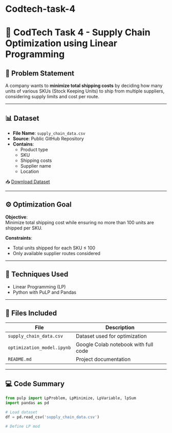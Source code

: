 # Codtech-task-4
# 🚚 CodTech Task 4 - Supply Chain Optimization using Linear Programming

## 📌 Problem Statement
A company wants to **minimize total shipping costs** by deciding how many units of various SKUs (Stock Keeping Units) to ship from multiple suppliers, considering supply limits and cost per route.

---

## 📊 Dataset

- **File Name**: `supply_chain_data.csv`
- **Source**: Public GitHub Repository
- **Contains**:
  - Product type
  - SKU
  - Shipping costs
  - Supplier name
  - Location

📥 [Download Dataset](https://raw.githubusercontent.com/SAI-ADITY-A/Supply-chain-analysis/main/supply_chain_data.csv)

---

## ⚙️ Optimization Goal

**Objective**:  
Minimize total shipping cost while ensuring no more than 100 units are shipped per SKU.

**Constraints**:
- Total units shipped for each SKU ≤ 100
- Only available supplier routes considered

---

## 🧠 Techniques Used

- Linear Programming (LP)
- Python with PuLP and Pandas

---

## 📂 Files Included

| File | Description |
|------|-------------|
| `supply_chain_data.csv` | Dataset used for optimization |
| `optimization_model.ipynb` | Google Colab notebook with full code |
| `README.md` | Project documentation |

---

## 💻 Code Summary

```python
from pulp import LpProblem, LpMinimize, LpVariable, lpSum
import pandas as pd

# Load dataset
df = pd.read_csv('supply_chain_data.csv')

# Define LP mod
